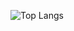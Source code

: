 ![Top Langs](https://github-readme-stats.vercel.app/api/top-langs/?username=ant1oine&layout=compact&hide_title=True)







